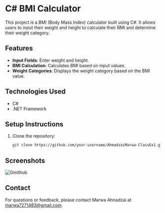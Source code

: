 # C# BMI Calculator

This project is a BMI (Body Mass Index) calculator built using C#. It allows users to input their weight and height to calculate their BMI and determine their weight category.

## Features
- **Input Fields**: Enter weight and height.
- **BMI Calculation**: Calculates BMI based on input values.
- **Weight Categories**: Displays the weight category based on the BMI value.

## Technologies Used
- C#
- .NET Framework

## Setup Instructions
1. Clone the repository:
   ```sh
   git clone https://github.com/your-username/AhmadzaiMarwa-ClassEx1.git
## Screenshots
![Gmithub](https://github.com/MarwaAhnadzai/C-BMI-Calculator/assets/99272137/098a0e33-9433-45d1-882b-fc5d1fd87044)

## Contact
For questions or feedback, please contact Marwa Ahnadzai at marwa7271483@gmail.com.

